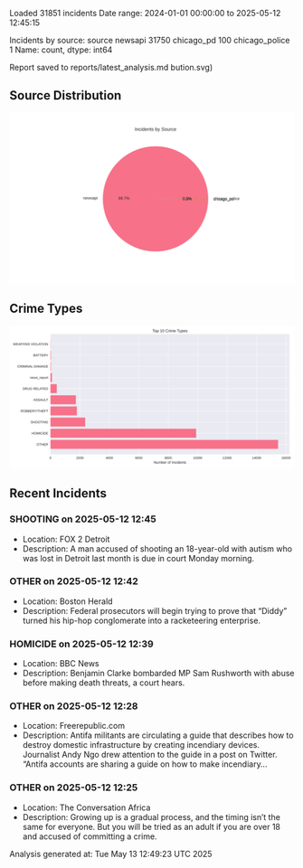 
Loaded 31851 incidents
Date range: 2024-01-01 00:00:00 to 2025-05-12 12:45:15

Incidents by source:
source
newsapi           31750
chicago_pd          100
chicago_police        1
Name: count, dtype: int64

Report saved to reports/latest_analysis.md
bution.svg)

## Source Distribution
![Source Distribution](images/source_distribution.svg)

## Crime Types
![Crime Types](images/crime_types.svg)

## Recent Incidents

### SHOOTING on 2025-05-12 12:45
- Location: FOX 2 Detroit
- Description: A man accused of shooting an 18-year-old with autism who was lost in Detroit last month is due in court Monday morning.


### OTHER on 2025-05-12 12:42
- Location: Boston Herald
- Description: Federal prosecutors will begin trying to prove that “Diddy” turned his hip-hop conglomerate into a racketeering enterprise.


### HOMICIDE on 2025-05-12 12:39
- Location: BBC News
- Description: Benjamin Clarke bombarded MP Sam Rushworth with abuse before making death threats, a court hears.


### OTHER on 2025-05-12 12:28
- Location: Freerepublic.com
- Description: Antifa militants are circulating a guide that describes how to destroy domestic infrastructure by creating incendiary devices. Journalist Andy Ngo drew attention to the guide in a post on Twitter. “Antifa accounts are sharing a guide on how to make incendiary…


### OTHER on 2025-05-12 12:25
- Location: The Conversation Africa
- Description: Growing up is a gradual process, and the timing isn’t the same for everyone. But you will be tried as an adult if you are over 18 and accused of committing a crime.

Analysis generated at: Tue May 13 12:49:23 UTC 2025
